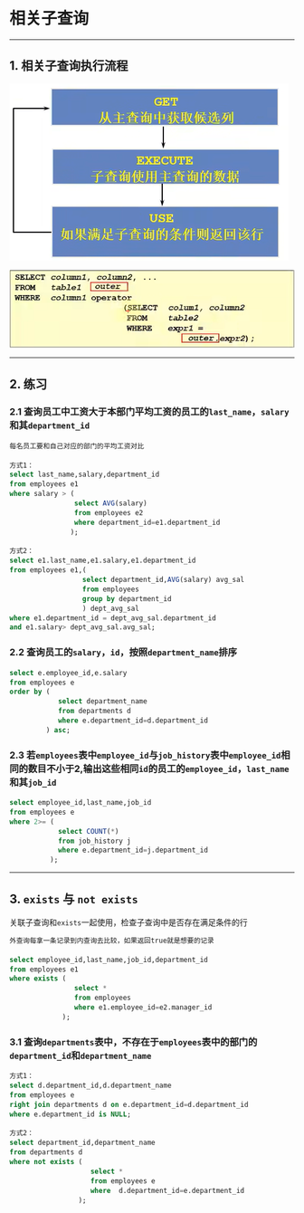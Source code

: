# 相关子查询

---

## 1. 相关子查询执行流程

![相关子查询执行流程](images/2023-08-11-09-59-04.png)

![相关子查询执行流程](images/2023-08-11-10-03-02.png)

---

## 2. 练习

### 2.1 查询员工中工资大于本部门平均工资的员工的`last_name`，`salary`和其`department_id`

```sql
每名员工要和自己对应的部门的平均工资对比

方式1：
select last_name,salary,department_id
from employees e1
where salary > (
                select AVG(salary)
                from employees e2
                where department_id=e1.department_id
               );

方式2：
select e1.last_name,e1.salary,e1.department_id
from employees e1,(
                  select department_id,AVG(salary) avg_sal
                  from employees 
                  group by department_id
                  ) dept_avg_sal 
where e1.department_id = dept_avg_sal.department_id 
and e1.salary> dept_avg_sal.avg_sal;
```

### 2.2 查询员工的`salary`，`id`，按照`department_name`排序

```sql
select e.employee_id,e.salary
from employees e
order by (
            select department_name
            from departments d
            where e.department_id=d.department_id 
         ) asc;
```

### 2.3 若`employees`表中`employee_id`与`job_history`表中`employee_id`相同的数目不小于2,输出这些相同`id`的员工的`employee_id`，`last_name`和其`job_id`

```sql
select employee_id,last_name,job_id
from employees e
where 2>= (
            select COUNT(*)
            from job_history j
            where e.department_id=j.department_id
          );
```

---

## 3. `exists` 与 `not exists`

关联子查询和`exists`一起使用，检查子查询中是否存在满足条件的行

```sql
外查询每拿一条记录到内查询去比较，如果返回true就是想要的记录

select employee_id,last_name,job_id,department_id
from employees e1
where exists (
                select *
                from employees
                where e1.employee_id=e2.manager_id
             );
```

### 3.1 查询`departments`表中，不存在于`employees`表中的部门的`department_id`和`department_name`

```sql
方式1：
select d.department_id,d.department_name
from employees e 
right join departments d on e.department_id=d.department_id
where e.department_id is NULL;

方式2：
select department_id,department_name
from departments d
where not exists (
                    select * 
                    from employees e
                    where  d.department_id=e.department_id
                 );

```
